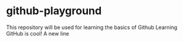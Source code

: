 # github-playground
This repository will be used for learning the basics of Github
Learning GitHub is cool!
A new line 



